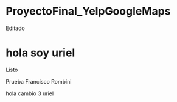 # ProyectoFinal_YelpGoogleMaps
Editado


hola soy uriel
=======
Listo


Prueba Francisco Rombini

hola cambio 3 uriel